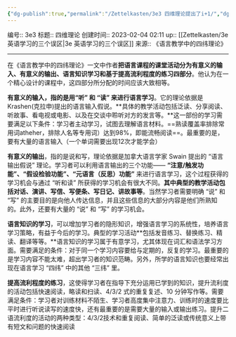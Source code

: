 ```yaml
---
{"dg-publish":true,"permalink":"/Zettelkasten/3e3 四维理论提出了i+1/","dgPassFrontmatter":true}
---
```


编号:: 3e3
标题:: 四维理论
创建时间:: 2023-02-04 02:11
up:: [[Zettelkasten/3e 英语学习的三个误区\|3e 英语学习的三个误区]]
来源:: 《语言教学中的四纬理论》

---
在《语言教学中的四纬理论》一文中作者**把语言课程的课堂活动分为有意义的输入、有意义的输出、语言知识学习和基于提高流利程度的练习四部分**。他认为在一个精心设计的课程中，这四部分所分配的时间应该大致相等。

**有意义的输入，指的是用“听” 和 “读” 来进行语言学习**。它的理论依据是 Krashen(克拉申)提出的语言输入假说。**具体的教学活动包括泛读、分享阅读、听故事、看电视或电影、以及在交谈中聆听对方的发言等。**这一部份的学习需要满足以下条件：学习者主动学习，试图去理解语言材料。==熟读覆盖率排除常用词atheher，排除人名等专用词）达到98%，即能流畅阅读==。最重要的是，要有大量的语言输入（一个单词需要出现12次才能学会）

**有意义的输出**，指的是说和写，理论依据是加拿大语言学家 Swain 提出的 “语言输出假说” 理论。学习者可以利用语言输出的三个功能—— **“注意/触发功能”、“假设检验功能”、“元语言（反思）功能”** 来进行语言学习，这个过程获得的学习机会与通过 “听和读” 所获得的学习机会有很大不同。**其中典型的教学活动包括对话、演讲、写信、写便条、写日记、讲故事等**。当然学习者需要明确 “说” 和 “写” 的主要目的是向他人传达信息，并且这些信息的大部分内容是他们所熟知的。此外，还要有大量的 “说” 和 “写” 的学习机会。

**语言知识的学习**，可以增加学习者的隐形知识，增强语言学习的系统性，培养语言学习策略，有益于今后的学习。典型的学习活动**包括发音练习、替换练习、精读、翻译等等。**语言知识的学习属于有意学习，尤其体现在词汇和语法学习方面。需要满足的条件：对于同一个学习内容要给与定期的，反复的学习。最重要的是学习内容不能太难，超出学习者的知识范畴。另外，所学的语言知识也要经常出现在语言学习 “四纬” 中的其他 “三纬” 里。

**提高流利程度的练习**，这使得学习者在指导下充分运用已学到的知识，提升流利度的活动包括快速阅读，略读和扫读、4/3/2 式的重复复述、10 分钟写作等。需要满足条件：学习者对训练材料不陌生、学习者高度集中注意力、训练时的速度要比平时进行听说读写的速度快，还有最重要的是需要大量的输入或输出练习。提升二语流利度的活动的两种类型：4/3/2技术和重复阅读、简单的泛读或传统意义上带有短文和问题的快速阅读

